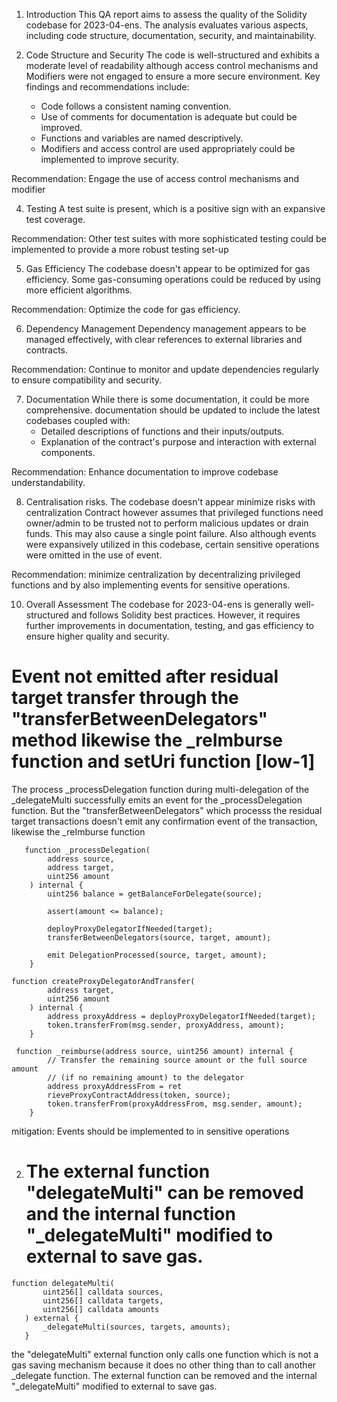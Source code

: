 1. Introduction
This QA report aims to assess the quality of the Solidity codebase for 2023-04-ens. The analysis evaluates various aspects, including code structure, documentation, security, and maintainability.

2. Code Structure and Security
The code is well-structured and exhibits a moderate level of readability although access control mechanisms and Modifiers were not engaged to ensure a more secure environment. Key findings and recommendations include:
   - Code follows a consistent naming convention.
   - Use of comments for documentation is adequate but could be improved.
   - Functions and variables are named descriptively.
   - Modifiers and access control are used appropriately could be implemented to improve security.

Recommendation: Engage the use of access control mechanisms and modifier


4. Testing
A test suite is present, which is a positive sign with an expansive test coverage.

Recommendation: Other test suites with more sophisticated testing could be implemented to provide a more robust testing set-up

5. Gas Efficiency
The codebase doesn't appear to be optimized for gas efficiency. Some gas-consuming operations could be reduced by using more efficient algorithms.

Recommendation: Optimize the code for gas efficiency.

6. Dependency Management
Dependency management appears to be managed effectively, with clear references to external libraries and contracts.

Recommendation: Continue to monitor and update dependencies regularly to ensure compatibility and security.

7. Documentation
While there is some documentation, it could be more comprehensive. 
documentation should be updated to include the latest codebases coupled with:
   - Detailed descriptions of functions and their inputs/outputs.
   - Explanation of the contract's purpose and interaction with external components.

Recommendation: Enhance documentation to improve codebase understandability.

8. Centralisation risks.
The codebase doesn't appear minimize risks with centralization
Contract however assumes that privileged functions need owner/admin to be trusted not to perform malicious updates or drain funds. This may also cause a single point failure.
Also although events were expansively utilized in this codebase, certain sensitive operations were omitted 
in the use of event. 

Recommendation: minimize centralization by decentralizing privileged functions and by also implementing events for sensitive operations.



10. Overall Assessment
The codebase for 2023-04-ens is generally well-structured and follows Solidity best practices. However, it requires further improvements in documentation, testing, and gas efficiency to ensure higher quality and security.






# Event not emitted after residual target transfer through the "transferBetweenDelegators" method likewise the _reImburse function and setUri function [low-1]

The process _processDelegation function during multi-delegation of the _delegateMulti successfully emits an event for the _processDelegation function. But the "transferBetweenDelegators" which processs the residual target transactions doesn't emit any confirmation event of the transaction, likewise the _reImburse function
```solidity
   function _processDelegation(
        address source,
        address target,
        uint256 amount
    ) internal {
        uint256 balance = getBalanceForDelegate(source);

        assert(amount <= balance);

        deployProxyDelegatorIfNeeded(target);
        transferBetweenDelegators(source, target, amount);

        emit DelegationProcessed(source, target, amount);
    }
```
```solidity
function createProxyDelegatorAndTransfer(
        address target,
        uint256 amount
    ) internal {
        address proxyAddress = deployProxyDelegatorIfNeeded(target);
        token.transferFrom(msg.sender, proxyAddress, amount);
    }
```
```solidity
 function _reimburse(address source, uint256 amount) internal {
        // Transfer the remaining source amount or the full source amount
        // (if no remaining amount) to the delegator
        address proxyAddressFrom = ret
        rieveProxyContractAddress(token, source);
        token.transferFrom(proxyAddressFrom, msg.sender, amount);
    }
```

mitigation:  Events should be implemented to in sensitive operations

2. # The external  function "delegateMulti" can be removed and the internal function "_delegateMulti" modified to external to save gas.

 ```solidity
function delegateMulti(
        uint256[] calldata sources,
        uint256[] calldata targets,
        uint256[] calldata amounts
    ) external {
        _delegateMulti(sources, targets, amounts);
    }
```

the "delegateMulti" external function only calls one function which is not a gas saving mechanism because it does no other thing than to call another _delegate function.  The external function can be removed and the internal "_delegateMulti" modified to external to save gas.
